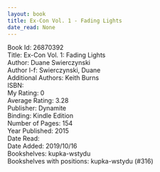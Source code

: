 ```yaml
---
layout: book
title: Ex-Con Vol. 1 - Fading Lights
date_read: None
---
```


Book Id: 26870392<br />
Title: Ex-Con Vol. 1: Fading Lights<br />
Author: Duane Swierczynski<br />
Author l-f: Swierczynski, Duane<br />
Additional Authors: Keith Burns<br />
ISBN: <br />
My Rating: 0<br />
Average Rating: 3.28<br />
Publisher: Dynamite<br />
Binding: Kindle Edition<br />
Number of Pages: 154<br />
Year Published: 2015<br />
Date Read: <br />
Date Added: 2019/10/16<br />
Bookshelves: kupka-wstydu<br />
Bookshelves with positions: kupka-wstydu (#316)<br />


